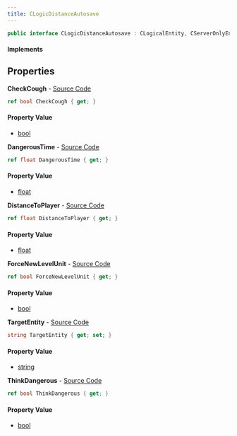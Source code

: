 ```yaml
---
title: CLogicDistanceAutosave
---
```


```csharp
public interface CLogicDistanceAutosave : CLogicalEntity, CServerOnlyEntity, CBaseEntity, CEntityInstance, ISchemaClass<CEntityInstance>, ISchemaClass<CBaseEntity>, ISchemaClass<CServerOnlyEntity>, ISchemaClass<CLogicalEntity>, ISchemaClass<CLogicDistanceAutosave>, ISchemaField, ISchemaClass, INativeHandle
```

#### Implements

## Properties

**CheckCough** - [Source Code](https://github.com/swiftly-solution/swiftlys2/blob/main/managed/src/SwiftlyS2.Generated/Schemas/Interfaces/CLogicDistanceAutosave.cs#L22)

```csharp
ref bool CheckCough { get; }
```

#### Property Value

- [bool](https://learn.microsoft.com/dotnet/api/system.boolean)

**DangerousTime** - [Source Code](https://github.com/swiftly-solution/swiftlys2/blob/main/managed/src/SwiftlyS2.Generated/Schemas/Interfaces/CLogicDistanceAutosave.cs#L26)

```csharp
ref float DangerousTime { get; }
```

#### Property Value

- [float](https://learn.microsoft.com/dotnet/api/system.single)

**DistanceToPlayer** - [Source Code](https://github.com/swiftly-solution/swiftlys2/blob/main/managed/src/SwiftlyS2.Generated/Schemas/Interfaces/CLogicDistanceAutosave.cs#L18)

```csharp
ref float DistanceToPlayer { get; }
```

#### Property Value

- [float](https://learn.microsoft.com/dotnet/api/system.single)

**ForceNewLevelUnit** - [Source Code](https://github.com/swiftly-solution/swiftlys2/blob/main/managed/src/SwiftlyS2.Generated/Schemas/Interfaces/CLogicDistanceAutosave.cs#L20)

```csharp
ref bool ForceNewLevelUnit { get; }
```

#### Property Value

- [bool](https://learn.microsoft.com/dotnet/api/system.boolean)

**TargetEntity** - [Source Code](https://github.com/swiftly-solution/swiftlys2/blob/main/managed/src/SwiftlyS2.Generated/Schemas/Interfaces/CLogicDistanceAutosave.cs#L16)

```csharp
string TargetEntity { get; set; }
```

#### Property Value

- [string](https://learn.microsoft.com/dotnet/api/system.string)

**ThinkDangerous** - [Source Code](https://github.com/swiftly-solution/swiftlys2/blob/main/managed/src/SwiftlyS2.Generated/Schemas/Interfaces/CLogicDistanceAutosave.cs#L24)

```csharp
ref bool ThinkDangerous { get; }
```

#### Property Value

- [bool](https://learn.microsoft.com/dotnet/api/system.boolean)

